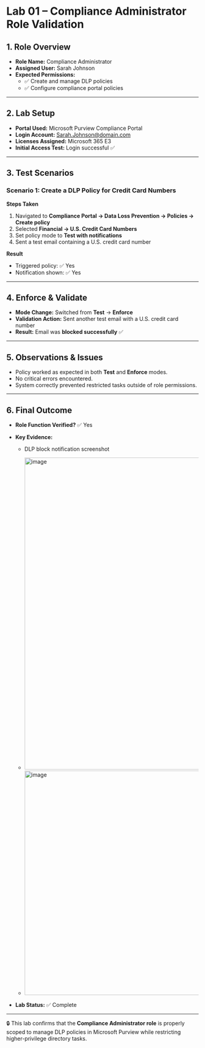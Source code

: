 # Lab 01 – Compliance Administrator Role Validation

## 1. Role Overview
- **Role Name:** Compliance Administrator  
- **Assigned User:** Sarah Johnson  
- **Expected Permissions:**  
  - ✅ Create and manage DLP policies  
  - ✅ Configure compliance portal policies  
 

---

## 2. Lab Setup
- **Portal Used:** Microsoft Purview Compliance Portal  
- **Login Account:** Sarah.Johnson@domain.com  
- **Licenses Assigned:** Microsoft 365 E3  
- **Initial Access Test:** Login successful ✅  

---

## 3. Test Scenarios

### Scenario 1: Create a DLP Policy for Credit Card Numbers
**Steps Taken**
1. Navigated to **Compliance Portal → Data Loss Prevention → Policies → Create policy**  
2. Selected **Financial → U.S. Credit Card Numbers**  
3. Set policy mode to **Test with notifications**  
4. Sent a test email containing a U.S. credit card number  

**Result**  
- Triggered policy: ✅ Yes  
- Notification shown: ✅ Yes  

---

## 4. Enforce & Validate
- **Mode Change:** Switched from **Test** → **Enforce**  
- **Validation Action:** Sent another test email with a U.S. credit card number  
- **Result:** Email was **blocked successfully** ✅  


---

## 5. Observations & Issues
- Policy worked as expected in both **Test** and **Enforce** modes.  
- No critical errors encountered.  
- System correctly prevented restricted tasks outside of role permissions.  

---

## 6. Final Outcome
- **Role Function Verified?** ✅ Yes  
- **Key Evidence:**  
  - DLP block notification screenshot
  - <img width="1453" height="815" alt="image" src="https://github.com/user-attachments/assets/954b9fab-dc49-4d2d-826f-df1abae54f8a" />

  - <img width="811" height="586" alt="image" src="https://github.com/user-attachments/assets/eb5652ee-bafa-48d4-acaa-85874b49109a" />


- **Lab Status:** ✅ Complete  

---

🔒 This lab confirms that the **Compliance Administrator role** is properly scoped to manage DLP policies in Microsoft Purview while restricting higher-privilege directory tasks.
